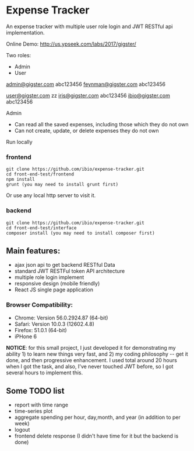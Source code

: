 # Expense Tracker
An expense tracker with multiple user role login and JWT RESTful api implementation. 

Online Demo: http://us.ypseek.com/labs/2017/gigster/

Two roles:
* Admin
* User

admin@gigster.com abc123456
feynman@gigster.com abc123456

user@gigster.com zz
iris@gigster.com abc123456
ibio@gigster.com abc123456

Admin
* Can read all the saved expenses, including those which they do not own
* Can not create, update, or delete expenses they do not own

Run locally
### frontend
```
git clone https://github.com/ibio/expense-tracker.git
cd front-end-test/frontend
npm install
grunt (you may need to install grunt first)
```
Or use any local http server to visit it.

### backend
```
git clone https://github.com/ibio/expense-tracker.git
cd front-end-test/interface
composer install (you may need to install composer first)
```

## Main features:
* ajax json api to get backend RESTful Data
* standard JWT RESTFul token API architecture
* multiple role login implement
* responsive design (mobile friendly)
* React JS single page application


### Browser Compatibility:
* Chrome: Version 56.0.2924.87 (64-bit)
* Safari: Version 10.0.3 (12602.4.8)
* Firefox: 51.0.1 (64-bit)
* iPHone 6


__NOTICE__: for this small project, I just developed it for demonstrating my ability 1) to learn new things very fast, and 2) my coding philosophy -- get it done, and then progressive enhancement. I used total around 20 hours when I got the task, and also, I've never touched JWT before, so I got several hours to implement this. 


## Some TODO list
* report with time range
* time-series plot
* aggregate spending per hour, day,month, and year (in addition to per week)
* logout
* frontend delete response (I didn't have time for it but the backend is done)


